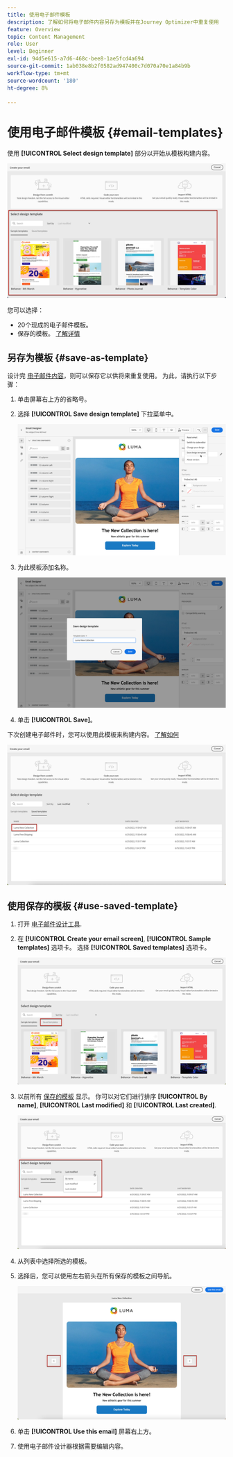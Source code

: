 ```yaml
---
title: 使用电子邮件模板
description: 了解如何将电子邮件内容另存为模板并在Journey Optimizer中重复使用
feature: Overview
topic: Content Management
role: User
level: Beginner
exl-id: 94d5e615-a7d6-468c-bee8-1ae5fcd4a694
source-git-commit: 1ab038e8b2f0582ad947400c7d070a70e1a84b9b
workflow-type: tm+mt
source-wordcount: '180'
ht-degree: 8%

---
```


# 使用电子邮件模板 {#email-templates}

使用 **[!UICONTROL Select design template]** 部分以开始从模板构建内容。

![](assets/email_designer-templates.png)

您可以选择：
* 20个现成的电子邮件模板。
* 保存的模板。 [了解详情](#save-as-template)

## 另存为模板 {#save-as-template}

设计完 [电子邮件内容](design-emails.md)，则可以保存它以供将来重复使用。 为此，请执行以下步骤：

1. 单击屏幕右上方的省略号。

1. 选择 **[!UICONTROL Save design template]** 下拉菜单中。

   ![](assets/email_designer-save-template.png)

1. 为此模板添加名称。

   ![](assets/email_designer-template-name.png)

1. 单击 **[!UICONTROL Save]**。

下次创建电子邮件时，您可以使用此模板来构建内容。 [了解如何](#use-saved-template)

![](assets/email_designer-saved-template.png)

## 使用保存的模板 {#use-saved-template}

1. 打开 [电子邮件设计工具](create-email-content.md).

1. 在 **[!UICONTROL Create your email screen]**, **[!UICONTROL Sample templates]** 选项卡。 选择 **[!UICONTROL Saved templates]** 选项卡。

   ![](assets/email_designer-saved-templates-tab.png)

1. 以前所有 [保存的模板](#save-as-template) 显示。 你可以对它们进行排序 **[!UICONTROL By name]**, **[!UICONTROL Last modified]** 和 **[!UICONTROL Last created]**.

   ![](assets/email_designer-saved-templates.png)

1. 从列表中选择所选的模板。

1. 选择后，您可以使用左右箭头在所有保存的模板之间导航。

   ![](assets/email_designer-saved-templates-navigate.png)

1. 单击 **[!UICONTROL Use this email]** 屏幕右上方。

1. 使用电子邮件设计器根据需要编辑内容。
